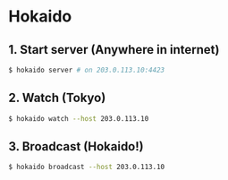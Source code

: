 # Hokaido

## 1. Start server (Anywhere in internet)

``` sh
$ hokaido server # on 203.0.113.10:4423
```

## 2. Watch (Tokyo)

``` sh
$ hokaido watch --host 203.0.113.10
```

## 3. Broadcast (Hokaido!)

``` sh
$ hokaido broadcast --host 203.0.113.10
```

